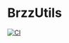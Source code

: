 # BrzzUtils

[![CI](https://github.com/brzzdev/BrzzUtils/actions/workflows/ci.yml/badge.svg)](https://github.com/brzzdev/BrzzUtils/actions/workflows/ci.yml)
